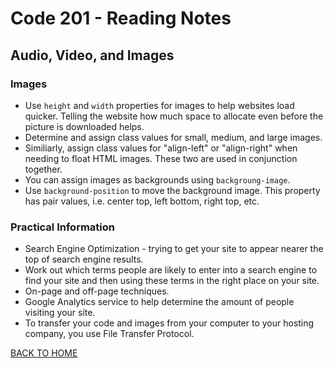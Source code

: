 # Code 201 - Reading Notes
<!-- All notes were taken from Reading assignment 11 references in Jon Duckett's book -->
## Audio, Video, and Images
### Images
- Use `height` and `width` properties for images to help websites load quicker. Telling the website how much space to allocate even before the picture is downloaded helps.
- Determine and assign class values for small, medium, and large images.
- Similiarly, assign class values for "align-left" or "align-right" when needing to float HTML images. These two are used in conjunction together.
- You can assign images as backgrounds using `backgroung-image`.
- Use `background-position` to move the background image. This property has pair values, i.e. center top, left bottom, right top, etc.

### Practical Information
- Search Engine Optimization - trying to get your site to appear nearer the top of search engine results.
- Work out which terms people are likely to enter into a search engine to find your site and then using these terms in the right place on your site.
- On-page and off-page techniques.
- Google Analytics service to help determine the amount of people visiting your site.
- To transfer your code and images from your computer to your hosting company, you use File Transfer Protocol.


[BACK TO HOME](../README.md)